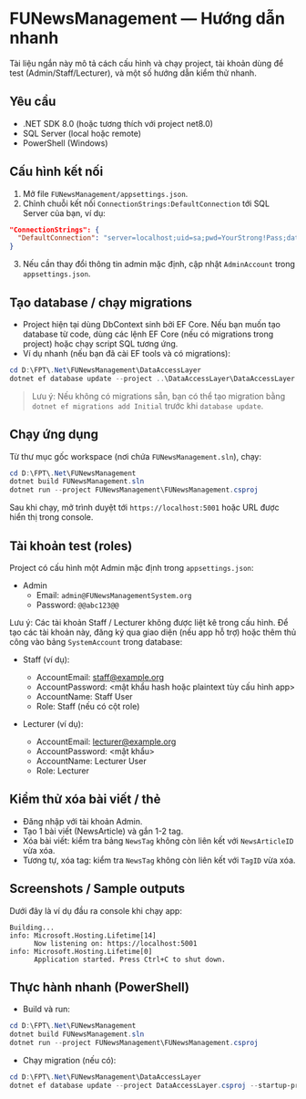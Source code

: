 # FUNewsManagement — Hướng dẫn nhanh

Tài liệu ngắn này mô tả cách cấu hình và chạy project, tài khoản dùng để test (Admin/Staff/Lecturer), và một số hướng dẫn kiểm thử nhanh.

## Yêu cầu
- .NET SDK 8.0 (hoặc tương thích với project net8.0)
- SQL Server (local hoặc remote)
- PowerShell (Windows)

## Cấu hình kết nối
1. Mở file `FUNewsManagement/appsettings.json`.
2. Chỉnh chuỗi kết nối `ConnectionStrings:DefaultConnection` tới SQL Server của bạn, ví dụ:

```json
"ConnectionStrings": {
  "DefaultConnection": "server=localhost;uid=sa;pwd=YourStrong!Pass;database=FUNewsManagement;TrustServerCertificate=true"
}
```

3. Nếu cần thay đổi thông tin admin mặc định, cập nhật `AdminAccount` trong `appsettings.json`.

## Tạo database / chạy migrations
- Project hiện tại dùng DbContext sinh bởi EF Core. Nếu bạn muốn tạo database từ code, dùng các lệnh EF Core (nếu có migrations trong project) hoặc chạy script SQL tương ứng.
- Ví dụ nhanh (nếu bạn đã cài EF tools và có migrations):

```powershell
cd D:\FPT\.Net\FUNewsManagement\DataAccessLayer
dotnet ef database update --project ..\DataAccessLayer\DataAccessLayer.csproj --startup-project ..\FUNewsManagement\FUNewsManagement.csproj
```

> Lưu ý: Nếu không có migrations sẵn, bạn có thể tạo migration bằng `dotnet ef migrations add Initial` trước khi `database update`.

## Chạy ứng dụng
Từ thư mục gốc workspace (nơi chứa `FUNewsManagement.sln`), chạy:

```powershell
cd D:\FPT\.Net\FUNewsManagement
dotnet build FUNewsManagement.sln
dotnet run --project FUNewsManagement\FUNewsManagement.csproj
```

Sau khi chạy, mở trình duyệt tới `https://localhost:5001` hoặc URL được hiển thị trong console.

## Tài khoản test (roles)
Project có cấu hình một Admin mặc định trong `appsettings.json`:

- Admin
  - Email: `admin@FUNewsManagementSystem.org`
  - Password: `@@abc123@@`

Lưu ý: Các tài khoản Staff / Lecturer không được liệt kê trong cấu hình. Để tạo các tài khoản này, đăng ký qua giao diện (nếu app hỗ trợ) hoặc thêm thủ công vào bảng `SystemAccount` trong database:

- Staff (ví dụ):
  - AccountEmail: staff@example.org
  - AccountPassword: <mật khẩu hash hoặc plaintext tùy cấu hình app>
  - AccountName: Staff User
  - Role: Staff (nếu có cột role)

- Lecturer (ví dụ):
  - AccountEmail: lecturer@example.org
  - AccountPassword: <mật khẩu>
  - AccountName: Lecturer User
  - Role: Lecturer


## Kiểm thử xóa bài viết / thẻ
- Đăng nhập với tài khoản Admin.
- Tạo 1 bài viết (NewsArticle) và gắn 1-2 tag.
- Xóa bài viết: kiểm tra bảng `NewsTag` không còn liên kết với `NewsArticleID` vừa xóa.
- Tương tự, xóa tag: kiểm tra `NewsTag` không còn liên kết với `TagID` vừa xóa.

## Screenshots / Sample outputs
Dưới đây là ví dụ đầu ra console khi chạy app:

```
Building...
info: Microsoft.Hosting.Lifetime[14]
      Now listening on: https://localhost:5001
info: Microsoft.Hosting.Lifetime[0]
      Application started. Press Ctrl+C to shut down.
```


## Thực hành nhanh (PowerShell)
- Build và run:

```powershell
cd D:\FPT\.Net\FUNewsManagement
dotnet build FUNewsManagement.sln
dotnet run --project FUNewsManagement\FUNewsManagement.csproj
```

- Chạy migration (nếu có):

```powershell
cd D:\FPT\.Net\FUNewsManagement\DataAccessLayer
dotnet ef database update --project DataAccessLayer.csproj --startup-project ..\FUNewsManagement\FUNewsManagement.csproj
```
